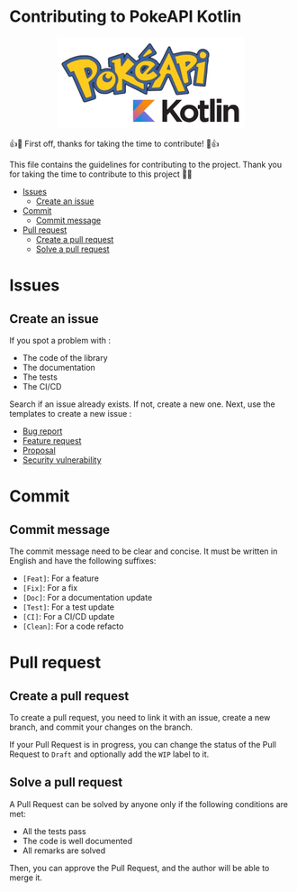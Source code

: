 # Contributing to PokeAPI Kotlin

<div align="center">

![project_img.png](docs/mkdocs-markdown/img/project_img.png)

</div>

👍🎉 First off, thanks for taking the time to contribute! 🎉👍

This file contains the guidelines for contributing to the project.
Thank you for taking the time to contribute to this project 🙏🏽

- [Issues](#issues)
    - [Create an issue](#create-an-issue)
- [Commit](#commit)
    - [Commit message](#commit-message)
- [Pull request](#pull-request)
    - [Create a pull request](#create-a-pull-request)
    - [Solve a pull request](#solve-a-pull-request)

# Issues

## Create an issue

If you spot a problem with :

- The code of the library
- The documentation
- The tests
- The CI/CD

Search if an issue already exists. If not, create a new one.
Next, use the templates to create a new issue :

- [Bug report]()
- [Feature request]()
- [Proposal]()
- [Security vulnerability]()

# Commit

## Commit message

The commit message need to be clear and concise. It must be written in English and have the following suffixes:

- `[Feat]`:  For a feature
- `[Fix]`: For a fix
- `[Doc]`: For a documentation update
- `[Test]`: For a test update
- `[CI]`: For a CI/CD update
- `[Clean]`: For a code refacto

# Pull request

## Create a pull request

To create a pull request, you need to link it with an issue, create a new branch, and commit your changes on the branch.

If your Pull Request is in progress, you can change the status of the Pull Request to `Draft` and optionally add
the `WIP` label to it.

## Solve a pull request

A Pull Request can be solved by anyone only if the following conditions are met:

- All the tests pass
- The code is well documented
- All remarks are solved

Then, you can approve the Pull Request, and the author will be able to merge it.
